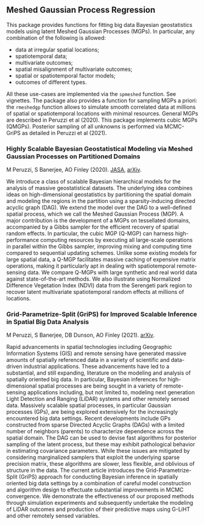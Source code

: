 ## Meshed Gaussian Process Regression

This package provides functions for fitting big data Bayesian geostatistics models using latent Meshed Gaussian Processes (MGPs). In particular, any combination of the following is allowed:

 - data at irregular spatial locations;
 - spatiotemporal data;
 - multivariate outcomes;
 - spatial misalignment of multivariate outcomes;
 - spatial or spatiotemporal factor models;
 - outcomes of different types.
 
All these use-cases are implemented via the `spmeshed` function. See vignettes.
The package also provides a function for sampling MGPs a priori: the `rmeshedgp` function allows to simulate smooth correlated data at millions of spatial or spatiotemporal locations with minimal resources.
General MGPs are described in Peruzzi et al (2020). This package implements cubic MGPs (QMGPs). Posterior sampling of all unknowns is performed via MCMC-GriPS as detailed in Peruzzi et al (2021).


### Highly Scalable Bayesian Geostatistical Modeling via Meshed Gaussian Processes on Partitioned Domains
M Peruzzi, S Banerjee, AO Finley (2020). [JASA](https://doi.org/10.1080/01621459.2020.1833889), [arXiv](https://arxiv.org/abs/2003.11208).

We introduce a class of scalable Bayesian hierarchical models for the analysis of massive geostatistical datasets. The underlying idea combines ideas on high-dimensional geostatistics by partitioning the spatial domain and modeling the regions in the partition using a sparsity-inducing directed acyclic graph (DAG). We extend the model over the DAG to a well-defined spatial process, which we call the Meshed Gaussian Process (MGP). A major contribution is the development of a MGPs on tessellated domains, accompanied by a Gibbs sampler for the efficient recovery of spatial random effects. In particular, the cubic MGP (Q-MGP) can harness high-performance computing resources by executing all large-scale operations in parallel within the Gibbs sampler, improving mixing and computing time compared to sequential updating schemes. Unlike some existing models for large spatial data, a Q-MGP facilitates massive caching of expensive matrix operations, making it particularly apt in dealing with spatiotemporal remote-sensing data. We compare Q-MGPs with large synthetic and real world data against state-of-the-art methods. We also illustrate using Normalized Difference Vegetation Index (NDVI) data from the Serengeti park region to recover latent multivariate spatiotemporal random effects at millions of locations. 

### Grid-Parametrize-Split (GriPS) for Improved Scalable Inference in Spatial Big Data Analysis
M Peruzzi, S Banerjee, DB Dunson, AO Finley (2021). [arXiv](https://arxiv.org/abs/2101.03579).

Rapid advancements in spatial technologies including Geographic Information Systems (GIS) and remote sensing have generated massive amounts of spatially referenced data in a variety of scientific and data-driven industrial applications. These advancements have led to a substantial, and still expanding, literature on the modeling and analysis of spatially oriented big data. In particular, Bayesian inferences for high-dimensional spatial processes are being sought in a variety of remote-sensing applications including, but not limited to, modeling next generation Light Detection and Ranging (LiDAR) systems and other remotely sensed data. Massively scalable spatial processes, in particular Gaussian processes (GPs), are being explored extensively for the increasingly encountered big data settings. Recent developments include GPs constructed from sparse Directed Acyclic Graphs (DAGs) with a limited number of neighbors (parents) to characterize dependence across the spatial domain. The DAG can be used to devise fast algorithms for posterior sampling of the latent process, but these may exhibit pathological behavior in estimating covariance parameters. While these issues are mitigated by considering marginalized samplers that exploit the underlying sparse precision matrix, these algorithms are slower, less flexible, and oblivious of structure in the data. The current article introduces the Grid-Parametrize-Split (GriPS) approach for conducting Bayesian inference in spatially oriented big data settings by a combination of careful model construction and algorithm design to effectuate substantial improvements in MCMC convergence. We demonstrate the effectiveness of our proposed methods through simulation experiments and subsequently undertake the modeling of LiDAR outcomes and production of their predictive maps using G-LiHT and other remotely sensed variables. 
